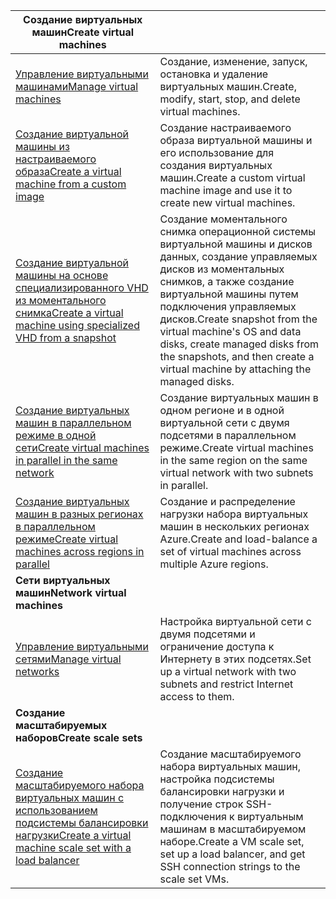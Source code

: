 | <span data-ttu-id="4b5b9-101">**Создание виртуальных машин**</span><span class="sxs-lookup"><span data-stu-id="4b5b9-101">**Create virtual machines**</span></span> || 
|---|---|
| <span data-ttu-id="4b5b9-102">[Управление виртуальными машинами][1]</span><span class="sxs-lookup"><span data-stu-id="4b5b9-102">[Manage virtual machines][1]</span></span> | <span data-ttu-id="4b5b9-103">Создание, изменение, запуск, остановка и удаление виртуальных машин.</span><span class="sxs-lookup"><span data-stu-id="4b5b9-103">Create, modify, start, stop, and delete virtual machines.</span></span> |
| <span data-ttu-id="4b5b9-104">[Создание виртуальной машины из настраиваемого образа][2]</span><span class="sxs-lookup"><span data-stu-id="4b5b9-104">[Create a virtual machine from a custom image][2]</span></span> | <span data-ttu-id="4b5b9-105">Создание настраиваемого образа виртуальной машины и его использование для создания виртуальных машин.</span><span class="sxs-lookup"><span data-stu-id="4b5b9-105">Create a custom virtual machine image and use it to create new virtual machines.</span></span> | 
| <span data-ttu-id="4b5b9-106">[Создание виртуальной машины на основе специализированного VHD из моментального снимка][3]</span><span class="sxs-lookup"><span data-stu-id="4b5b9-106">[Create a virtual machine using specialized VHD from a snapshot][3]</span></span> | <span data-ttu-id="4b5b9-107">Создание моментального снимка операционной системы виртуальной машины и дисков данных, создание управляемых дисков из моментальных снимков, а также создание виртуальной машины путем подключения управляемых дисков.</span><span class="sxs-lookup"><span data-stu-id="4b5b9-107">Create snapshot from the virtual machine's OS and data disks, create managed disks from the snapshots, and then create a virtual machine by attaching the managed disks.</span></span> |  
| <span data-ttu-id="4b5b9-108">[Создание виртуальных машин в параллельном режиме в одной сети][4]</span><span class="sxs-lookup"><span data-stu-id="4b5b9-108">[Create virtual machines in parallel in the same network][4]</span></span> | <span data-ttu-id="4b5b9-109">Создание виртуальных машин в одном регионе и в одной виртуальной сети с двумя подсетями в параллельном режиме.</span><span class="sxs-lookup"><span data-stu-id="4b5b9-109">Create virtual machines in the same region on the same virtual network with two subnets in parallel.</span></span> |
| <span data-ttu-id="4b5b9-110">[Создание виртуальных машин в разных регионах в параллельном режиме][5]</span><span class="sxs-lookup"><span data-stu-id="4b5b9-110">[Create virtual machines across regions in parallel][5]</span></span> | <span data-ttu-id="4b5b9-111">Создание и распределение нагрузки набора виртуальных машин в нескольких регионах Azure.</span><span class="sxs-lookup"><span data-stu-id="4b5b9-111">Create and load-balance a set of virtual machines across multiple Azure regions.</span></span> |
| <span data-ttu-id="4b5b9-112">**Сети виртуальных машин**</span><span class="sxs-lookup"><span data-stu-id="4b5b9-112">**Network virtual machines**</span></span> || 
| <span data-ttu-id="4b5b9-113">[Управление виртуальными сетями][6]</span><span class="sxs-lookup"><span data-stu-id="4b5b9-113">[Manage virtual networks][6]</span></span> | <span data-ttu-id="4b5b9-114">Настройка виртуальной сети с двумя подсетями и ограничение доступа к Интернету в этих подсетях.</span><span class="sxs-lookup"><span data-stu-id="4b5b9-114">Set up a virtual network with two subnets and restrict Internet access to them.</span></span> |
| <span data-ttu-id="4b5b9-115">**Создание масштабируемых наборов**</span><span class="sxs-lookup"><span data-stu-id="4b5b9-115">**Create scale sets**</span></span> ||
| <span data-ttu-id="4b5b9-116">[Создание масштабируемого набора виртуальных машин с использованием подсистемы балансировки нагрузки][7]</span><span class="sxs-lookup"><span data-stu-id="4b5b9-116">[Create a virtual machine scale set with a load balancer][7]</span></span> | <span data-ttu-id="4b5b9-117">Создание масштабируемого набора виртуальных машин, настройка подсистемы балансировки нагрузки и получение строк SSH-подключения к виртуальным машинам в масштабируемом наборе.</span><span class="sxs-lookup"><span data-stu-id="4b5b9-117">Create a VM scale set, set up a load balancer, and get SSH connection strings to the scale set VMs.</span></span> |

[1]: ../java-sdk-manage-virtual-machines.md
[2]: https://azure.microsoft.com/resources/samples/managed-disk-java-create-virtual-machine-using-custom-image/
[3]: https://azure.microsoft.com/resources/samples/managed-disk-java-create-virtual-machine-using-specialized-disk-from-vhd/
[4]: https://azure.microsoft.com/resources/samples/compute-java-manage-virtual-machines-in-parallel/
[5]: ../java-sdk-virtual-machines-in-parallel.md
[6]: ../java-sdk-manage-virtual-networks.md
[7]: ../java-sdk-manage-vm-scalesets.md